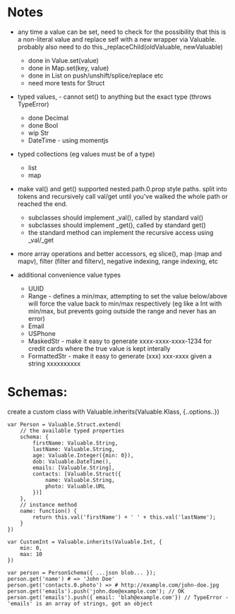 # Notes

- any time a value can be set, need to check for the possibility that this is a non-literal value and replace self with a new wrapper via Valuable. probably also need to do this._replaceChild(oldValuable, newValuable)
	- done in Value.set(value)
	- done in Map.set(key, value)
	- done in List on push/unshift/splice/replace etc
	- need more tests for Struct

- typed values, - cannot set() to anything but the exact type (throws TypeError)
	- done Decimal
	- done Bool
	- wip Str
	- DateTime - using momentjs


- typed collections (eg values must be of a type)
	- list
	- map

- make val() and get() supported nested.path.0.prop style paths. split into tokens and recursively call val/get until you've walked the whole path or reached the end.
	- subclasses should implement _val(), called by standard val()
	- subclasses should implement _get(), called by standard get()
	- the standard method can implement the recursive access using _val/_get

- more array operations and better accessors, eg slice(), map (map and mapv), filter (filter and filterv), negative indexing, range indexing, etc

- additional convenience value types
	- UUID
	- Range - defines a min/max, attempting to set the value below/above will force the value back to min/max respectively (eg like a Int with min/max, but prevents going outside the range and never has an error)
	- Email
	- USPhone
	- MaskedStr - make it easy to generate xxxx-xxxx-xxxx-1234 for credit cards where the true value is kept interally
	- FormattedStr - make it easy to generate (xxx) xxx-xxxx given a string xxxxxxxxxx


# Schemas:

create a custom class with Valuable.inherits(Valuable.Klass, {..options..})

```
var Person = Valuable.Struct.extend(
	// the available typed properties
	schema: {
		firstName: Valuable.String,
		lastName: Valuable.String,
		age: Valuable.Integer({min: 0}),
		dob: Valuable.DateTime(),
		emails: [Valuable.String],
		contacts: [Valuable.Struct({
			name: Valuable.String,
			photo: Valuable.URL
		})]
	},
	// instance method
	name: function() {
		return this.val('firstName') + ' ' + this.val('lastName');
	}
})

var CustomInt = Valuable.inherits(Valuable.Int, {
	min: 0,
	max: 10
})

var person = PersonSchema({ ...json blob... });
person.get('name') # => 'John Doe'
person.get('contacts.0.photo') => # http://example.com/john-doe.jpg
person.get('emails').push('john.doe@example.com'); // OK
person.get('emails').push({ email: 'blah@example.com'}) // TypeError - 'emails' is an array of strings, got an object
```